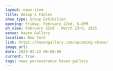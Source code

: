 ```yaml
---
layout: news-item
title: Aesop's Fables
show_type: Group Exhibition
opening: Friday, February 22nd, 6-8PM
on_view: February 22nd - March 23rd, 2025
venue: Haven Gallery
location: New York
link: https://havengallery.com/upcoming-shows/
image_url:
date: 2025-02-22 06:00:00
current: true
tags: news perseverance haven-gallery
---
```


